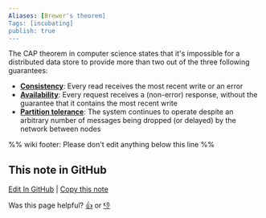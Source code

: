 ```yaml
---
Aliases: [Brewer's theorem]
Tags: [incubating]
publish: true
---
```


The CAP theorem in computer science states that it's impossible for a distributed data store to provide more than two out of the three following guarantees:
- [**Consistency**](https://en.wikipedia.org/wiki/Consistency_model): Every read receives the most recent write or an error
- [**Availability**](https://en.wikipedia.org/wiki/Availability): Every request receives a (non-error) response, without the guarantee that it contains the most recent write
- [**Partition tolerance**](https://en.wikipedia.org/wiki/Network_partition): The system continues to operate despite an arbitrary number of messages being dropped (or delayed) by the network between nodes

%% wiki footer: Please don't edit anything below this line %%

## This note in GitHub

<span class="git-footer">[Edit In GitHub](https://github.dev/data-engineering-community/data-engineering-wiki/blob/main/Concepts/CAP%20Theorem.md "git-hub-edit-note") | [Copy this note](https://raw.githubusercontent.com/data-engineering-community/data-engineering-wiki/main/Concepts/CAP%20Theorem.md "git-hub-copy-note")</span>

<span class="git-footer">Was this page helpful?
[👍](https://tally.so/r/mOaxjk?rating=Yes&url=https://dataengineering.wiki/Concepts/CAP+Theorem) or [👎](https://tally.so/r/mOaxjk?rating=No&url=https://dataengineering.wiki/Concepts/CAP+Theorem)</span>
